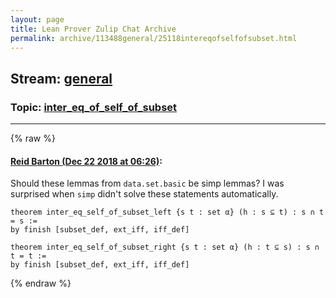 ```yaml
---
layout: page
title: Lean Prover Zulip Chat Archive 
permalink: archive/113488general/25118intereqofselfofsubset.html
---
```


## Stream: [general](index.html)
### Topic: [inter_eq_of_self_of_subset](25118intereqofselfofsubset.html)

---


{% raw %}
#### [ Reid Barton (Dec 22 2018 at 06:26)](https://leanprover.zulipchat.com/#narrow/stream/113488-general/topic/inter_eq_of_self_of_subset/near/152376322):
Should these lemmas from `data.set.basic` be simp lemmas? I was surprised when `simp` didn't solve these statements automatically.
```lean
theorem inter_eq_self_of_subset_left {s t : set α} (h : s ⊆ t) : s ∩ t = s :=
by finish [subset_def, ext_iff, iff_def]

theorem inter_eq_self_of_subset_right {s t : set α} (h : t ⊆ s) : s ∩ t = t :=
by finish [subset_def, ext_iff, iff_def]
```


{% endraw %}

